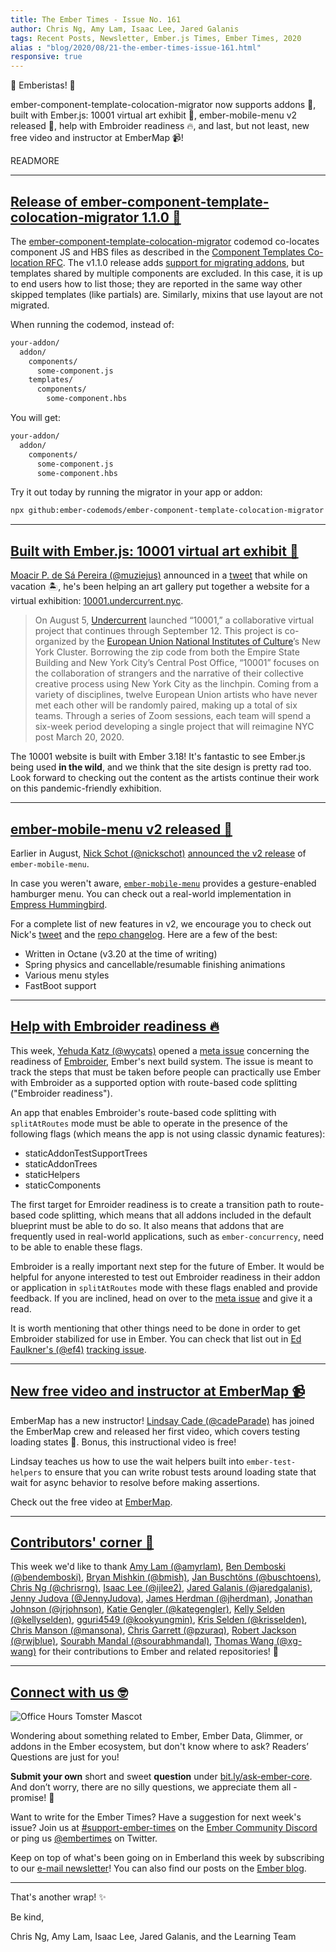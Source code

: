 ```yaml
---
title: The Ember Times - Issue No. 161
author: Chris Ng, Amy Lam, Isaac Lee, Jared Galanis
tags: Recent Posts, Newsletter, Ember.js Times, Ember Times, 2020
alias : "blog/2020/08/21-the-ember-times-issue-161.html"
responsive: true
---
```


👋 Emberistas! 🐹

ember-component-template-colocation-migrator now supports addons 🎉,
built with Ember.js: 10001 virtual art exhibit 🎨,
ember-mobile-menu v2 released 📱,
help with Embroider readiness 🔥,
and last, but not least, new free video and instructor at EmberMap 📹!
  
READMORE

---

## [Release of ember-component-template-colocation-migrator 1.1.0 🎉](https://github.com/ember-codemods/ember-component-template-colocation-migrator/releases/tag/v1.1.0)

The [ember-component-template-colocation-migrator](https://github.com/ember-codemods/ember-component-template-colocation-migrator) codemod co-locates component JS and HBS files as described in the [Component Templates Co-location RFC](https://emberjs.github.io/rfcs/0481-component-templates-co-location.html). The v1.1.0 release adds [support for migrating addons](https://github.com/ember-codemods/ember-component-template-colocation-migrator/pull/14), but templates shared by multiple components are excluded. In this case, it is up to end users how to list those; they are reported in the same way other skipped templates (like partials) are. Similarly, mixins that use layout are not migrated.

When running the codemod, instead of:


```sh
your-addon/
  addon/
    components/
      some-component.js
    templates/
      components/
        some-component.hbs
```

You will get:

```sh
your-addon/
  addon/
    components/
      some-component.js
      some-component.hbs
```

Try it out today by running the migrator in your app or addon:

```bash
npx github:ember-codemods/ember-component-template-colocation-migrator
```

---

## [Built with Ember.js: 10001 virtual art exhibit 🎨](https://10001.undercurrent.nyc/exhibit/teams)

[Moacir P. de Sá Pereira (@muziejus)](http://github.com/muziejus) announced in a [tweet](https://twitter.com/muziejus/status/1291818497895477248) that while on vacation 🏝, he's been helping an art gallery put together a website for a virtual exhibition: [10001.undercurrent.nyc](https://10001.undercurrent.nyc/).

> On August 5, [Undercurrent](https://undercurrent.nyc/) launched “10001,” a collaborative virtual project that continues through September 12. This project is co-organized by the [European Union National Institutes of Culture](https://eunicglobal.eu/)’s New York Cluster. Borrowing the zip code from both the Empire State Building and New York City’s Central Post Office, “10001” focuses on the collaboration of strangers and the narrative of their collective creative process using New York City as the linchpin. Coming from a variety of disciplines, twelve European Union artists who have never met each other will be randomly paired, making up a total of six teams. Through a series of Zoom sessions, each team will spend a six-week period developing a single project that will reimagine NYC post March 20, 2020.

The 10001 website is built with Ember 3.18! It's fantastic to see Ember.js being used **in the wild**, and we think that the site design is pretty rad too. Look forward to checking out the content as the artists continue their work on this pandemic-friendly exhibition. 

---

## [ember-mobile-menu v2 released 📱](https://nickschot.github.io/ember-mobile-menu/)

Earlier in August, [Nick Schot (@nickschot)](https://github.com/nickschot) [announced the v2 release](https://twitter.com/nickschot/status/1290009657373626368) of `ember-mobile-menu`.

<!-- alex ignore retext-equality -->
In case you weren't aware, [`ember-mobile-menu`](https://github.com/nickschot/ember-mobile-menu) provides a gesture-enabled hamburger menu. You can check out a real-world implementation in [Empress Hummingbird](https://empress-hummingbird.netlify.app/).

For a complete list of new features in v2, we encourage you to check out Nick's [tweet](https://twitter.com/nickschot/status/1290009657373626368) and the [repo changelog](https://github.com/nickschot/ember-mobile-menu/blob/master/CHANGELOG.md#v200-2020-08-01). Here are a few of the best:

- Written in Octane (v3.20 at the time of writing)
- Spring physics and cancellable/resumable finishing animations
- Various menu styles
- FastBoot support

---

## [Help with Embroider readiness 🔥](https://github.com/emberjs/ember.js/issues/19099)

This week, [Yehuda Katz (@wycats)](https://github.com/wycats) opened a [meta issue](https://github.com/emberjs/ember.js/issues/19099) concerning the readiness of [Embroider](https://github.com/embroider-build/embroider), Ember's next build system. The issue is meant to track the steps that must be taken before people can practically use Ember with Embroider as a supported option with route-based code splitting ("Embroider readiness").

An app that enables Embroider's route-based code splitting with `splitAtRoutes` mode must be able to operate in the presence of the following flags (which means the app is not using classic dynamic features):

- staticAddonTestSupportTrees
- staticAddonTrees
- staticHelpers
- staticComponents

The first target for Emroider readiness is to create a transition path to route-based code splitting, which means that all addons included in the default blueprint must be able to do so. It also means that addons that are frequently used in real-world applications, such as `ember-concurrency`, need to be able to enable these flags.

Embroider is a really important next step for the future of Ember. It would be helpful for anyone interested to test out Embroider readiness in their addon or application in `splitAtRoutes` mode with these flags enabled and provide feedback. If you are inclined, head on over to the [meta issue](https://github.com/emberjs/ember.js/issues/19099) and give it a read.

It is worth mentioning that other things need to be done in order to get Embroider stabilized for use in Ember. You can check that list out in [Ed Faulkner's (@ef4)](https://github.com/ef4) [tracking issue](https://github.com/embroider-build/embroider/issues/501).

---

## [New free video and instructor at EmberMap 📹](https://twitter.com/ember_map/status/1295828816011636743)

EmberMap has a new instructor! [Lindsay Cade (@cadeParade)](https://github.com/cadeParade) has joined the EmberMap crew and released her first video, which covers testing loading states 🎉. Bonus, this instructional video is free!

Lindsay teaches us how to use the wait helpers built into `ember-test-helpers` to ensure that you can write robust tests around loading state that wait for async behavior to resolve before making assertions.

Check out the free video at [EmberMap](https://embermap.com/video/testing-loading-states).

---

## [Contributors' corner 👏](https://guides.emberjs.com/release/contributing/repositories/)

<p>This week we'd like to thank <a href="https://github.com/amyrlam" rel="noopener noreferrer" target="_blank">Amy Lam (@amyrlam)</a>, <a href="https://github.com/bendemboski" rel="noopener noreferrer" target="_blank">Ben Demboski (@bendemboski)</a>, <a href="https://github.com/bmish" rel="noopener noreferrer" target="_blank">Bryan Mishkin (@bmish)</a>, <a href="https://github.com/buschtoens" rel="noopener noreferrer" target="_blank">Jan Buschtöns (@buschtoens)</a>, <a href="https://github.com/chrisrng" rel="noopener noreferrer" target="_blank">Chris Ng (@chrisrng)</a>, <a href="https://github.com/ijlee2" rel="noopener noreferrer" target="_blank">Isaac Lee (@ijlee2)</a>, <a href="https://github.com/jaredgalanis" rel="noopener noreferrer" target="_blank">Jared Galanis (@jaredgalanis)</a>, <a href="https://github.com/JennyJudova" rel="noopener noreferrer" target="_blank">Jenny Judova (@JennyJudova)</a>, <a href="https://github.com/jherdman" rel="noopener noreferrer" target="_blank">James Herdman (@jherdman)</a>, <a href="https://github.com/jrjohnson" rel="noopener noreferrer" target="_blank">Jonathan Johnson (@jrjohnson)</a>, <a href="https://github.com/kategengler" rel="noopener noreferrer" target="_blank">Katie Gengler (@kategengler)</a>, <a href="https://github.com/kellyselden" rel="noopener noreferrer" target="_blank">Kelly Selden (@kellyselden)</a>, <a href="https://github.com/kookyungmin" rel="noopener noreferrer" target="_blank">gguri4549 (@kookyungmin)</a>, <a href="https://github.com/krisselden" rel="noopener noreferrer" target="_blank">Kris Selden (@krisselden)</a>, <a href="https://github.com/mansona" rel="noopener noreferrer" target="_blank">Chris Manson (@mansona)</a>, <a href="https://github.com/pzuraq" rel="noopener noreferrer" target="_blank">Chris Garrett (@pzuraq)</a>, <a href="https://github.com/rwjblue" rel="noopener noreferrer" target="_blank">Robert Jackson (@rwjblue)</a>, <a href="https://github.com/sourabhmandal" rel="noopener noreferrer" target="_blank">Sourabh Mandal (@sourabhmandal)</a>, <a href="https://github.com/xg-wang" rel="noopener noreferrer" target="_blank">Thomas Wang (@xg-wang)</a> for their contributions to Ember and related repositories! 💖</p>

---

## [Connect with us 🤓](https://docs.google.com/forms/d/e/1FAIpQLScqu7Lw_9cIkRtAiXKitgkAo4xX_pV1pdCfMJgIr6Py1V-9Og/viewform)

<div class="blog-row">
  <img class="float-right small transparent padded" alt="Office Hours Tomster Mascot" title="Readers' Questions" src="/images/tomsters/officehours.png" />

  <p>Wondering about something related to Ember, Ember Data, Glimmer, or addons in the Ember ecosystem, but don't know where to ask? Readers’ Questions are just for you!</p>

  <p><strong>Submit your own</strong> short and sweet <strong>question</strong> under <a href="https://bit.ly/ask-ember-core" target="rq">bit.ly/ask-ember-core</a>. And don’t worry, there are no silly questions, we appreciate them all - promise! 🤞</p>

  <p>Want to write for the Ember Times? Have a suggestion for next week's issue? Join us at <a href="https://discordapp.com/channels/480462759797063690/485450546887786506">#support-ember-times</a> on the <a href="https://discordapp.com/invite/zT3asNS">Ember Community Discord</a> or ping us <a href="https://twitter.com/embertimes">@embertimes</a> on Twitter.</p>

  <p>Keep on top of what's been going on in Emberland this week by subscribing to our <a href="https://the-emberjs-times.ongoodbits.com/">e-mail newsletter</a>! You can also find our posts on the <a href="https://emberjs.com/blog/tags/newsletter.html">Ember blog</a>.</p>
</div>

---

That's another wrap! ✨

Be kind,

Chris Ng, Amy Lam, Isaac Lee, Jared Galanis, and the Learning Team
